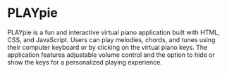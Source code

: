 # PLAYpie
PLAYpie is a fun and interactive virtual piano application built with HTML, CSS, and JavaScript. Users can play melodies, chords, and tunes using their computer keyboard or by clicking on the virtual piano keys. The application features adjustable volume control and the option to hide or show the keys for a personalized playing experience.

